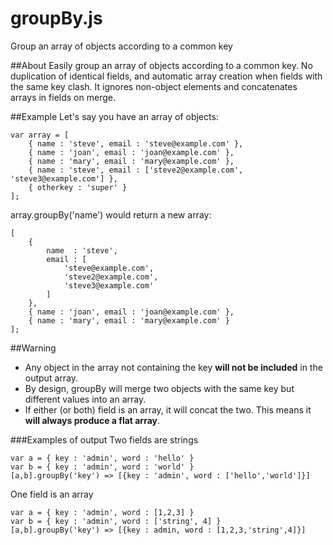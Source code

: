 groupBy.js
==========

Group an array of objects according to a common key

##About
Easily group an array of objects according to a common key. No duplication of identical fields, and automatic array creation when fields with the same key clash. It ignores non-object elements and concatenates arrays in fields on merge.

##Example
Let's say you have an array of objects:

	var array = [
		{ name : 'steve', email : 'steve@example.com' },
		{ name : 'joan', email : 'joan@example.com' },
		{ name : 'mary', email : 'mary@example.com' },
		{ name : 'steve', email : ['steve2@example.com', 'steve3@example.com'] },
		{ otherkey : 'super' }
	];

array.groupBy('name') would return a new array:

	[
		{
			name  : 'steve', 
			email : [
				'steve@example.com', 
				'steve2@example.com', 
				'steve3@example.com'
			]
		},
		{ name : 'joan', email : 'joan@example.com' },
		{ name : 'mary', email : 'mary@example.com' }
	];

##Warning
- Any object in the array not containing the key **will not be included** in the output array.
- By design, groupBy will merge two objects with the same key but different values into an array.
- If either (or both) field is an array, it will concat the two. This means it **will always produce a flat array**.

###Examples of output
Two fields are strings

	var a = { key : 'admin', word : 'hello' }
	var b = { key : 'admin', word : 'world' }
	[a,b].groupBy('key') => [{key : 'admin', word : ['hello','world']}]
	
One field is an array

	var a = { key : 'admin', word : [1,2,3] }
	var b = { key : 'admin', word : ['string', 4] }
	[a,b].groupBy('key') => [{key : admin, word : [1,2,3,'string',4]}]	
	

